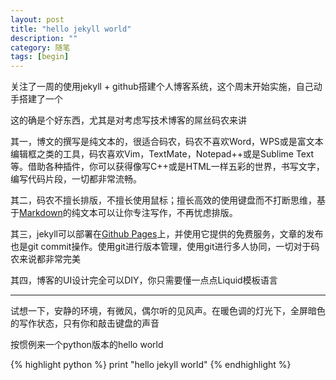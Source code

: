 ```yaml
---
layout: post
title: "hello jekyll world"
description: ""
category: 随笔
tags: [begin]
---
```


关注了一周的使用jekyll + github搭建个人博客系统，这个周末开始实施，自己动手搭建了一个

这的确是个好东西，尤其是对考虑写技术博客的屌丝码农来讲

其一，博文的撰写是纯文本的，很适合码农，码农不喜欢Word，WPS或是富文本编辑框之类的工具，码农喜欢Vim，TextMate，Notepad++或是Sublime Text等。借助各种插件，你可以获得像写C++或是HTML一样五彩的世界，书写文字，编写代码片段，一切都非常流畅。

其二，码农不擅长排版，不擅长使用鼠标；擅长高效的使用键盘而不打断思维，基于[Markdown](http://markdown.tw/)的纯文本可以让你专注写作，不再忧虑排版。

其三，jekyll可以部署在[Github Pages](http://pages.github.com)上，并使用它提供的免费服务，文章的发布也是git commit操作。使用git进行版本管理，使用git进行多人协同，一切对于码农来说都非常完美

其四，博客的UI设计完全可以DIY，你只需要懂一点点Liquid模板语言

---
试想一下，安静的环境，有微风，偶尔听的见风声。在暖色调的灯光下，全屏暗色的写作状态，只有你和敲击键盘的声音

按惯例来一个python版本的hello world

{% highlight python %}
print "hello jekyll world"
{% endhighlight %}


